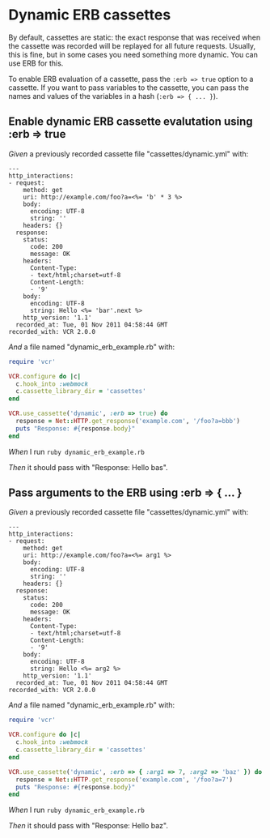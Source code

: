 # Dynamic ERB cassettes

By default, cassettes are static: the exact response that was received
  when the cassette was recorded will be replayed for all future requests.
  Usually, this is fine, but in some cases you need something more dynamic.
  You can use ERB for this.

  To enable ERB evaluation of a cassette, pass the `:erb => true` option
  to a cassette.  If you want to pass variables to the cassette, you can
  pass the names and values of the variables in a hash (`:erb => { ... }`).

## Enable dynamic ERB cassette evalutation using :erb => true

_Given_ a previously recorded cassette file "cassettes/dynamic.yml" with:

```
---
http_interactions:
- request:
    method: get
    uri: http://example.com/foo?a=<%= 'b' * 3 %>
    body:
      encoding: UTF-8
      string: ''
    headers: {}
  response:
    status:
      code: 200
      message: OK
    headers:
      Content-Type:
      - text/html;charset=utf-8
      Content-Length:
      - '9'
    body:
      encoding: UTF-8
      string: Hello <%= 'bar'.next %>
    http_version: '1.1'
  recorded_at: Tue, 01 Nov 2011 04:58:44 GMT
recorded_with: VCR 2.0.0
```

_And_ a file named "dynamic_erb_example.rb" with:

```ruby
require 'vcr'

VCR.configure do |c|
  c.hook_into :webmock
  c.cassette_library_dir = 'cassettes'
end

VCR.use_cassette('dynamic', :erb => true) do
  response = Net::HTTP.get_response('example.com', '/foo?a=bbb')
  puts "Response: #{response.body}"
end
```

_When_ I run `ruby dynamic_erb_example.rb`

_Then_ it should pass with "Response: Hello bas".

## Pass arguments to the ERB using :erb => { ... }

_Given_ a previously recorded cassette file "cassettes/dynamic.yml" with:

```
---
http_interactions:
- request:
    method: get
    uri: http://example.com/foo?a=<%= arg1 %>
    body:
      encoding: UTF-8
      string: ''
    headers: {}
  response:
    status:
      code: 200
      message: OK
    headers:
      Content-Type:
      - text/html;charset=utf-8
      Content-Length:
      - '9'
    body:
      encoding: UTF-8
      string: Hello <%= arg2 %>
    http_version: '1.1'
  recorded_at: Tue, 01 Nov 2011 04:58:44 GMT
recorded_with: VCR 2.0.0
```

_And_ a file named "dynamic_erb_example.rb" with:

```ruby
require 'vcr'

VCR.configure do |c|
  c.hook_into :webmock
  c.cassette_library_dir = 'cassettes'
end

VCR.use_cassette('dynamic', :erb => { :arg1 => 7, :arg2 => 'baz' }) do
  response = Net::HTTP.get_response('example.com', '/foo?a=7')
  puts "Response: #{response.body}"
end
```

_When_ I run `ruby dynamic_erb_example.rb`

_Then_ it should pass with "Response: Hello baz".
